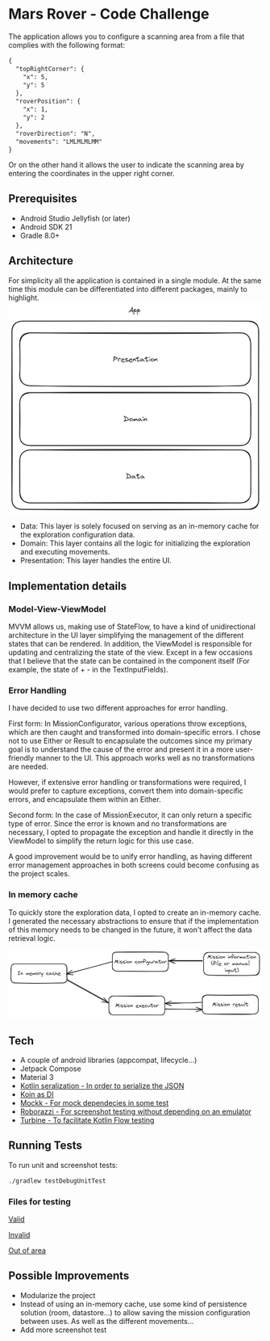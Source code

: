 # Mars Rover - Code Challenge
The application allows you to configure a scanning area from a file that complies with the following format: 
```
{
  "topRightCorner": {
    "x": 5,
    "y": 5
  },
  "roverPosition": {
    "x": 1,
    "y": 2
  },
  "roverDirection": "N",
  "movements": "LMLMLMLMM"
}
```
Or on the other hand it allows the user to indicate the scanning area by entering the coordinates in the upper right corner.

## Prerequisites
- Android Studio Jellyfish (or later)
- Android SDK 21 
- Gradle 8.0+

## Architecture
For simplicity all the application is contained in a single module. At the same time this module can be differentiated into different packages, mainly to highlight.
![App structure](./app.png)

- Data: This layer is solely focused on serving as an in-memory cache for the exploration configuration data.
- Domain: This layer contains all the logic for initializing the exploration and executing movements.
- Presentation: This layer handles the entire UI.

## Implementation details

### Model-View-ViewModel
MVVM allows us, making use of StateFlow, to have a kind of unidirectional architecture in the UI layer simplifying the management of the different states that can be rendered.
In addition, the ViewModel is responsible for updating and centralizing the state of the view. 
Except in a few occasions that I believe that the state can be contained in the component itself (For example, the state of + - in the TextInputFields).

### Error Handling
I have decided to use two different approaches for error handling.

First form:
In MissionConfigurator, various operations throw exceptions, which are then caught and transformed into domain-specific errors. I chose not to use Either or Result to encapsulate the outcomes since my primary goal is to understand the cause of the error and present it in a more user-friendly manner to the UI. This approach works well as no transformations are needed.

However, if extensive error handling or transformations were required, I would prefer to capture exceptions, convert them into domain-specific errors, and encapsulate them within an Either.

Second form:
In the case of MissionExecutor, it can only return a specific type of error. Since the error is known and no transformations are necessary, I opted to propagate the exception and handle it directly in the ViewModel to simplify the return logic for this use case.

A good improvement would be to unify error handling, as having different error management approaches in both screens could become confusing as the project scales.


### In memory cache

To quickly store the exploration data, I opted to create an in-memory cache. I generated the necessary abstractions to ensure that if the implementation of this memory needs to be changed in the future, it won't affect the data retrieval logic.

![Execution flow](./logic.png)

## Tech
- A couple of android libraries (appcompat, lifecycle...)
- Jetpack Compose
- Material 3
- [Kotlin seralization - In order to serialize the JSON](https://github.com/Kotlin/kotlinx.serialization)
- [Koin as DI](https://github.com/InsertKoinIO/koin)
- [Mockk - For mock dependecies in some test](https://github.com/mockk/mockk)
- [Roborazzi - For screenshot testing without depending on an emulator](https://github.com/takahirom/roborazzi)
- [Turbine - To facilitate Kotlin Flow testing](https://github.com/cashapp/turbine)


## Running Tests
To run unit and screenshot tests:
 ```sh
 ./gradlew testDebugUnitTest
 ```
### Files for testing
[Valid](./sample.json)

[Invalid](./invalid.json)

[Out of area](./out_area_sample_.json)

## Possible Improvements
- Modularize the project
- Instead of using an in-memory cache, use some kind of persistence solution (room, datastore...) to allow saving the mission configuration between uses. As well as the different movements...
- Add more screenshot test
